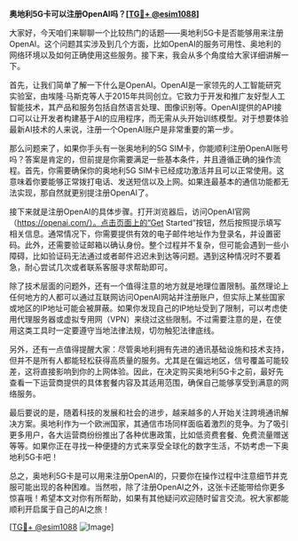 **奥地利5G卡可以注册OpenAI吗？[[TG💪+ @esim1088](https://t.me/s/esim1088)]**

大家好，今天咱们来聊聊一个比较热门的话题——奥地利5G卡是否能够用来注册OpenAI。这个问题其实涉及到几个方面，比如OpenAI的服务可用性、奥地利的网络环境以及如何正确使用这些服务。接下来，我会从多个角度给大家详细讲解一下。

首先，让我们简单了解一下什么是OpenAI。OpenAI是一家领先的人工智能研究实验室，由埃隆·马斯克等人于2015年共同创立。它致力于开发和推广友好型人工智能技术，其产品和服务包括自然语言处理、图像识别等。OpenAI提供的API接口可以让开发者构建基于AI的应用程序，而无需从头开始训练模型。对于想要体验最新AI技术的人来说，注册一个OpenAI账户是非常重要的第一步。

那么问题来了，如果你手头有一张奥地利的5G SIM卡，你能顺利注册OpenAI账号吗？答案是肯定的，但前提是你需要满足一些基本条件，并且遵循正确的操作流程。首先，你需要确保你的奥地利5G SIM卡已经成功激活并且可以正常使用。这意味着你要能够正常拨打电话、发送短信以及上网。如果连最基本的通信功能都无法实现，那自然就更别提注册OpenAI了。

接下来就是注册OpenAI的具体步骤。打开浏览器后，访问OpenAI官网（https://openai.com/）。点击页面上的“Get Started”按钮，然后按照提示填写相关信息。通常情况下，你需要提供有效的电子邮件地址作为登录名，并设置密码。此外，还需要验证邮箱以确认身份。整个过程并不复杂，但可能会遇到一些小障碍，比如验证码无法通过或者邮件迟迟未到达等问题。遇到这种情况时不要着急，耐心尝试几次或者联系客服寻求帮助即可。

除了技术层面的问题外，还有一个值得注意的地方就是地理位置限制。虽然理论上任何地方的人都可以通过互联网访问OpenAI网站并注册账户，但实际上某些国家或地区的IP地址可能会被屏蔽。如果你发现自己的IP地址受到了限制，可以考虑使用代理服务器或虚拟专用网（VPN）来绕过这些限制。不过需要注意的是，在使用这类工具时一定要遵守当地法律法规，切勿触犯法律底线。

另外，还有一点值得提醒大家：尽管奥地利拥有先进的通讯基础设施和技术支持，但并不是所有人都能轻松获得高质量的服务。尤其是在偏远地区，信号覆盖可能较差，这将直接影响到你的上网体验。因此，在决定购买奥地利5G卡之前，最好先查看一下运营商提供的具体套餐内容及其适用范围，确保自己能够享受到满意的网络服务。

最后要说的是，随着科技的发展和社会的进步，越来越多的人开始关注跨境通讯解决方案。奥地利作为一个欧洲国家，其通信市场同样面临着激烈的竞争。为了吸引更多用户，各大运营商纷纷推出了各种优惠政策，比如低资费套餐、免费流量赠送等等。如果你正在寻找一种便捷的方式来享受全球化的数字生活，不妨考虑一下奥地利5G卡吧！

总之，奥地利5G卡是可以用来注册OpenAI的，只要你在操作过程中注意细节并克服可能出现的各种困难。当然啦，除了注册OpenAI之外，这张卡还能带给你更多惊喜哦！希望本文对你有所帮助，如果有其他疑问欢迎随时留言交流。祝大家都能顺利开启属于自己的AI之旅！

[[TG💪+ @esim1088](https://t.me/s/esim1088) ![Image](https://i.postimg.cc/4NQfJmqS/Snipaste-2025-05-13-00-14-12.png)]
